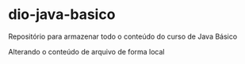 # dio-java-basico
Repositório para armazenar todo o conteúdo do curso de Java Básico

Alterando o conteúdo de arquivo de forma local
